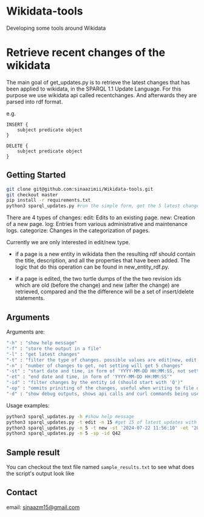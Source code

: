 # Wikidata-tools
Developing some tools around Wikidata

# Retrieve recent changes of the wikidata
The main goal of get_updates.py is to retrieve the latest changes that has been applied to wikidata,
in the SPARQL 1.1 Update Language. For this purpose we use wikidata api called recentchanges.
And afterwards they are parsed into rdf format.

e.g.
```
INSERT {
    subject predicate object
}
```
```
DELETE {
    subject predicate object
}
```

## Getting Started
```bash
git clone git@github.com:sinaazimii/Wikidata-tools.git
git checkout master
pip install -r requirements.txt
python3 sparql_updates.py #run the simple form, get the 5 latest changes of any type
```

There are 4 types of changes:
    edit: Edits to an existing page.
    new: Creation of a new page.
    log: Entries from various administrative and maintenance logs.
    categorize: Changes in the categorization of pages.

Currently we are only interested in edit/new type. 

* if a page is a new entity in wikidata then the resulting rdf should contain
the title, description, and all the properties that have been added. 
The logic that do this operation can be found in new_entity_rdf.py.

* if a page is edited, the two turtle dumps of the the two revision ids which are old (before the change) and new (after the change) are retrieved, compared and the the difference will be a set of insert/delete statements.


## Arguments
Arguments are:
```bash
"-h" : "show help message"
"-f" : "store the output in a file"
"-l" : "get latest changes"
"-t" : "filter the type of changes. possible values are edit|new, edit, new"
"-n" : "number of changes to get, not setting will get 5 changes"
"-st" : "start date and time, in form of 'YYYY-MM-DD HH:MM:SS, not setting start and end date will get latest changes"
"-et" : "end date and time, in form of 'YYYY-MM-DD HH:MM:SS'"
"-id" : "filter changes by the entity id (should start with 'Q')"
"-op" : "ommits priniting of the changes, useful when writing to file or when debugging" 
"-d" : "show debug outputs, shows api calls and curl commands being used"
```
Usage examples:
```bash
python3 sparql_updates.py -h #show help message
python3 sparql_updates.py -t edit -n 15 #get 15 of latest updates with type edit
python3 sparql_updates.py -n 5 -t new -st '2024-07-22 11:56:10' -et '2024-07-22 11:56:15' #get 5 of updates with type new with time interval between 2024-07-22 11:56:10 and 2024-07-22 11:56:15
python3 sparql_updates.py -n 5 -sp -id Q42
```

## Sample result
You can checkout the text file named ```sample_results.txt``` to see what does the script's output look like

## Contact
email: sinaazm15@gmail.com